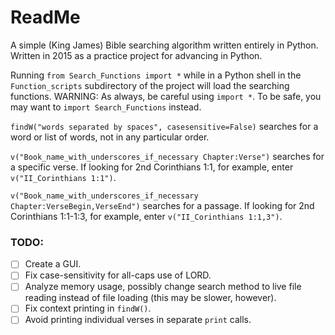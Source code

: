 # ReadMe

A simple (King James) Bible searching algorithm written entirely in Python.  Written in 2015 as a practice project for advancing in Python.

Running `from Search_Functions import *` while in a Python shell in the `Function_scripts` subdirectory of the project will load the searching functions.  WARNING: As always, be careful using `import *`.  To be safe, you may want to `import Search_Functions` instead.

`findW("words separated by spaces", casesensitive=False)` searches for a word or list of words, not in any particular order.

`v("Book_name_with_underscores_if_necessary Chapter:Verse")` searches for a specific verse.  If looking for 2nd Corinthians 1:1, for example, enter `v("II_Corinthians 1:1")`.

`v("Book_name_with_underscores_if_necessary Chapter:VerseBegin,VerseEnd")` searches for a passage.  If looking for 2nd Corinthians 1:1-1:3, for example, enter `v("II_Corinthians 1:1,3")`.

### TODO:
- [ ] Create a GUI.
- [ ] Fix case-sensitivity for all-caps use of LORD.
- [ ] Analyze memory usage, possibly change search method to live file reading instead of file loading (this may be slower, however).
- [ ] Fix context printing in `findW()`.
- [ ] Avoid printing individual verses in separate `print` calls.